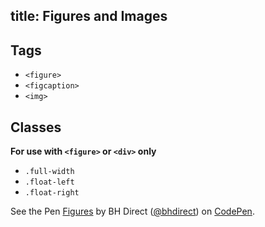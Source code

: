 title: Figures and Images
---

## Tags

* `<figure>`
* `<figcaption>`
* `<img>`

## Classes

**For use with `<figure>` or `<div>` only**
* `.full-width`
* `.float-left`
* `.float-right`

<p data-height="1404" data-theme-id="28900" data-slug-hash="37f4d760d183c4ff482dfb0b54c4625a" data-default-tab="html,result" data-user="bhdirect" data-embed-version="2" data-pen-title="Figures" class="codepen">See the Pen <a href="https://codepen.io/bhdirect/pen/37f4d760d183c4ff482dfb0b54c4625a/">Figures</a> by BH Direct (<a href="https://codepen.io/bhdirect">@bhdirect</a>) on <a href="https://codepen.io">CodePen</a>.</p>
<script async src="https://production-assets.codepen.io/assets/embed/ei.js"></script>
